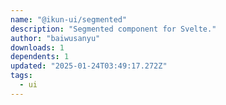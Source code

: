 ```yaml
---
name: "@ikun-ui/segmented"
description: "Segmented component for Svelte."
author: "baiwusanyu"
downloads: 1
dependents: 1
updated: "2025-01-24T03:49:17.272Z"
tags: 
  - ui
---
```

